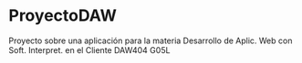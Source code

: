 # ProyectoDAW
Proyecto sobre una aplicación para la materia Desarrollo de Aplic. Web con Soft. Interpret. en el Cliente DAW404 G05L
